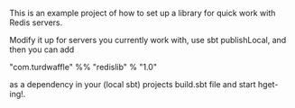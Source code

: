 This is an example project of how to set up a library for quick work 
with Redis servers.

Modify it up for servers you currently work with, use sbt publishLocal,
and then you can add

"com.turdwaffle" %% "redislib" % "1.0"

as a dependency in your (local sbt) projects build.sbt file and start 
hget-ing!.
